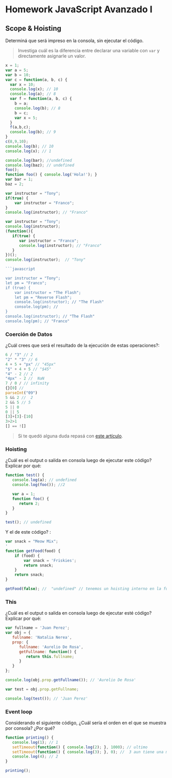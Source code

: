 
# Homework JavaScript Avanzado I

## Scope & Hoisting

Determiná que será impreso en la consola, sin ejecutar el código.

> Investiga cuál es la diferencia entre declarar una variable con `var` y directamente asignarle un valor.

```javascript
x = 1;
var a = 5;
var b = 10;
var c = function(a, b, c) {
  var x = 10;
  console.log(x); // 10
  console.log(a); // 8
  var f = function(a, b, c) {
    b = a;
    console.log(b); // 8
    b = c;
    var x = 5;
  }
  f(a,b,c);
  console.log(b); // 9
}
c(8,9,10);
console.log(b); // 10
console.log(x); // 1
```

```javascript
console.log(bar); //undefined
console.log(baz); // undefined
foo();
function foo() { console.log('Hola!'); }
var bar = 1;
baz = 2;
```

```javascript
var instructor = "Tony";
if(true) {
    var instructor = "Franco";
}
console.log(instructor); // "Franco"
```

```javascript
var instructor = "Tony";
console.log(instructor);
(function(){ 
   if(true) {
      var instructor = "Franco";
      console.log(instructor); // "Franco"
   }
})();
console.log(instructor);  // "Tony"

```javascript

var instructor = "Tony";
let pm = "Franco";
if (true) {
    var instructor = "The Flash";
    let pm = "Reverse Flash";
    console.log(instructor); // "The Flash"
    console.log(pm); // 
}
console.log(instructor); // "The Flash"
console.log(pm); // "Franco"

```
### Coerción de Datos

¿Cuál crees que será el resultado de la ejecución de estas operaciones?:

```javascript
6 / "3" // 2
"2" * "3" // 6
4 + 5 + "px" // "45px"
"$" + 4 + 5 // "$45"
"4" - 2 // 2
"4px" - 2 //  NaN
7 / 0 / // infinity
{}[0] // 
parseInt("09") 
5 && 2 //  2
2 && 5 // 5
5 || 0 
0 || 5
[3]+[3]-[10]
3>2>1
[] == ![]
```

> Si te quedó alguna duda repasá con [este artículo](http://javascript.info/tutorial/object-conversion).


### Hoisting

¿Cuál es el output o salida en consola luego de ejecutar este código? Explicar por qué:

```javascript
function test() {
   console.log(a); // undefined
   console.log(foo()); //2

   var a = 1;
   function foo() {
      return 2; 
   }
}

test(); // undefined 
```

Y el de este código? :

```javascript
var snack = "Meow Mix";
'
function getFood(food) {
    if (food) {
        var snack = 'Friskies';
        return snack;
    }
    return snack;
}

getFood(false); //  "undefined" // tenemos un hoisting interno en la funcion
```


### This

¿Cuál es el output o salida en consola luego de ejecutar esté código? Explicar por qué:

```javascript
var fullname = 'Juan Perez';
var obj = {
   fullname: 'Natalia Nerea',
   prop: {
      fullname: 'Aurelio De Rosa',
      getFullname: function() {
         return this.fullname;
      }
   }
};

console.log(obj.prop.getFullname()); // 'Aurelio De Rosa'

var test = obj.prop.getFullname;

console.log(test()); // 'Juan Perez'
```

### Event loop

Considerando el siguiente código, ¿Cuál sería el orden en el que se muestra por consola? ¿Por qué?

```javascript
function printing() {
   console.log(1); // 1
   setTimeout(function() { console.log(2); }, 1000); // ultimo
   setTimeout(function() { console.log(3); }, 0); //  3 aun tiene una mini demora
   console.log(4); // 2
}

printing();
```
